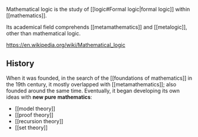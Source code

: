 Mathematical logic is the study of [[logic#Formal logic|formal logic]] within [[mathematics]].

Its academical field comprehends [[metamathematics]] and [[metalogic]], other than mathematical logic.

https://en.wikipedia.org/wiki/Mathematical_logic

## History

When it was founded, in the search of the [[foundations of mathematics]] in the 19th century, it mostly overlapped with [[metamathematics]]; also founded around the same time.
Eventually, it began developing its own ideas with **new pure mathematics**:
- [[model theory]]
- [[proof theory]]
- [[recursion theory]]
- [[set theory]]